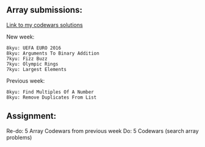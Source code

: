 ## Array submissions:
[Link to my codewars solutions](https://github.com/boobeh123/Codewars)

New week:
```
8kyu: UEFA EURO 2016
8kyu: Arguments To Binary Addition
7kyu: Fizz Buzz
7kyu: Olympic Rings
7kyu: Largest Elements
```
Previous week:
```
8kyu: Find Multiples Of A Number
8kyu: Remove Duplicates From List
```

## Assignment:
Re-do: 5 Array Codewars from previous week
Do: 5 Codewars 
(search array problems)
